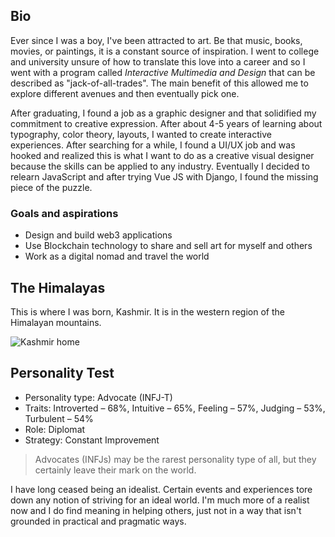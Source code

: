 ## Bio

Ever since I was a boy, I've been attracted to art.  Be that music, books, movies, or paintings, it is a constant source of inspiration.  I went to college and university
unsure of how to translate this love into a career and so I went with a program called *Interactive Multimedia and Design* that can be described as "jack-of-all-trades".  The main benefit of this allowed me to explore different avenues and then eventually pick one. 

After graduating, I found a job as a graphic designer and that solidified my commitment to creative expression.  After about 4-5 years of learning about typography, 
color theory, layouts, I wanted to create interactive experiences. After searching for a while, I found a UI/UX job and was hooked and realized this is what I want to do as a creative visual designer because the skills can be applied to any industry.  Eventually I decided to relearn JavaScript and after trying Vue JS with Django, I found the missing piece of the puzzle.

### Goals and aspirations
- Design and build web3 applications
- Use Blockchain technology to share and sell art for myself and others
- Work as a digital nomad and travel the world

## The Himalayas

This is where I was born, Kashmir.  It is in the western region of the Himalayan mountains.

![Kashmir home](/images/Kashmir1.jpg)

## Personality Test

- Personality type: Advocate (INFJ-T)
- Traits: Introverted – 68%, Intuitive – 65%, Feeling – 57%, Judging – 53%, Turbulent – 54%
- Role: Diplomat
- Strategy: Constant Improvement

>Advocates (INFJs) may be the rarest personality type of all, but they certainly leave their mark on the world.

I have long ceased being an idealist. Certain events and experiences tore down any notion of striving for an ideal world.  I'm much more of a realist now and I do find meaning in helping others, just not in a way that isn't grounded in practical and pragmatic ways. 